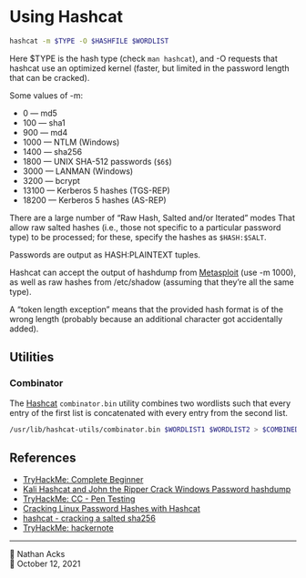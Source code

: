 # Using Hashcat

```bash
hashcat -m $TYPE -O $HASHFILE $WORDLIST
```

Here $TYPE is the hash type (check `man hashcat`), and -O requests that hashcat use an optimized kernel (faster, but limited in the password length that can be cracked).

Some values of -m:

* 0 — md5
* 100 — sha1
* 900 — md4
* 1000 — NTLM (Windows)
* 1400 — sha256
* 1800 — UNIX SHA-512 passwords (`$6$`)
* 3000 — LANMAN (Windows)
* 3200 — bcrypt
* 13100 — Kerberos 5 hashes (TGS-REP)
* 18200 — Kerberos 5 hashes (AS-REP)

There are a large number of “Raw Hash, Salted and/or Iterated” modes That allow raw salted hashes (i.e., those not specific to a particular password type) to be processed; for these, specify the hashes as `$HASH:$SALT`.

Passwords are output as HASH:PLAINTEXT tuples.

Hashcat can accept the output of hashdump from [Metasploit](metasploit.md) (use -m 1000), as well as raw hashes from /etc/shadow (assuming that they’re all the same type).

A “token length exception” means that the provided hash format is of the wrong length (probably because an additional character got accidentally added).

## Utilities

### Combinator

The [Hashcat]() `combinator.bin` utility combines two wordlists such that every entry of the first list is concatenated with every entry from the second list.

```bash
/usr/lib/hashcat-utils/combinator.bin $WORDLIST1 $WORDLIST2 > $COMBINED_WORDLIST
```

## References

* [TryHackMe: Complete Beginner](tryhackme-complete-beginner.md)
* [Kali Hashcat and John the Ripper Crack Windows Password hashdump](https://pentesthacker.com/2020/12/27/kali-hashcat-and-john-the-ripper-crack-windows-password-hashdump/)
* [TryHackMe: CC - Pen Testing](tryhackme-cc-pen-testing.md)
* [Cracking Linux Password Hashes with Hashcat](https://samsclass.info/123/proj10/p12-hashcat.htm)
* [hashcat - cracking a salted sha256](https://security.stackexchange.com/a/204978)
* [TryHackMe: hackernote](tryhackme-hackernote.md)

- - - -

<span aria-hidden="true">👤</span> Nathan Acks  
<span aria-hidden="true">📅</span> October 12, 2021
